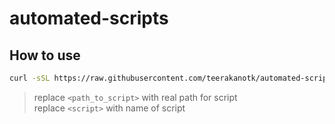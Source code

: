 # automated-scripts

## How to use

```bash
curl -sSL https://raw.githubusercontent.com/teerakanotk/automated-scripts/main/<path_to_script>/<script>.sh
```

> replace `<path_to_script>` with real path for script<br/>
> replace `<script>` with name of script
